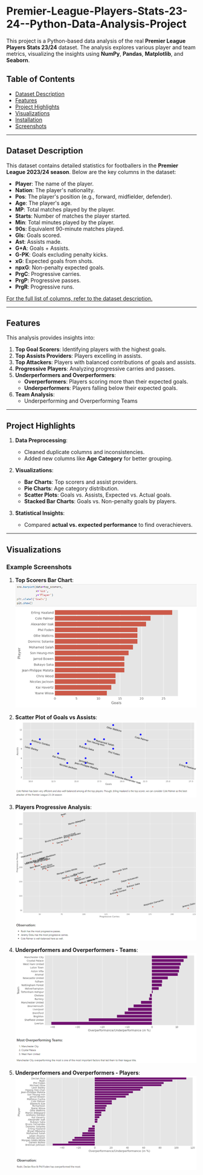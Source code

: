 # Premier-League-Players-Stats-23-24--Python-Data-Analysis-Project

This project is a Python-based data analysis of the real **Premier League Players Stats 23/24** dataset. The analysis explores various player and team metrics, visualizing the insights using **NumPy**, **Pandas**, **Matplotlib**, and **Seaborn**.

## Table of Contents
- [Dataset Description](#dataset-description)
- [Features](#features)
- [Project Highlights](#project-highlights)
- [Visualizations](#visualizations)
- [Installation](#installation)
- [Screenshots](#screenshots)

---

## Dataset Description

This dataset contains detailed statistics for footballers in the **Premier League 2023/24 season**. Below are the key columns in the dataset:

- **Player**: The name of the player.
- **Nation**: The player's nationality.
- **Pos**: The player's position (e.g., forward, midfielder, defender).
- **Age**: The player's age.
- **MP**: Total matches played by the player.
- **Starts**: Number of matches the player started.
- **Min**: Total minutes played by the player.
- **90s**: Equivalent 90-minute matches played.
- **Gls**: Goals scored.
- **Ast**: Assists made.
- **G+A**: Goals + Assists.
- **G-PK**: Goals excluding penalty kicks.
- **xG**: Expected goals from shots.
- **npxG**: Non-penalty expected goals.
- **PrgC**: Progressive carries.
- **PrgP**: Progressive passes.
- **PrgR**: Progressive runs.

[For the full list of columns, refer to the dataset description.](#dataset-description)

---

## Features

This analysis provides insights into:
1. **Top Goal Scorers**: Identifying players with the highest goals.
2. **Top Assists Providers**: Players excelling in assists.
3. **Top Attackers**: Players with balanced contributions of goals and assists.
4. **Progressive Players**: Analyzing progressive carries and passes.
5. **Underperformers and Overperformers**:
   - **Overperformers**: Players scoring more than their expected goals.
   - **Underperformers**: Players falling below their expected goals.
6. **Team Analysis**:
   - Underperforming and Overperforming Teams

---

## Project Highlights

1. **Data Preprocessing**:
   - Cleaned duplicate columns and inconsistencies.
   - Added new columns like **Age Category** for better grouping.

2. **Visualizations**:
   - **Bar Charts**: Top scorers and assist providers.
   - **Pie Charts**: Age category distribution.
   - **Scatter Plots**: Goals vs. Assists, Expected vs. Actual goals.
   - **Stacked Bar Charts**: Goals vs. Non-penalty goals by players.

3. **Statistical Insights**:
   - Compared **actual vs. expected performance** to find overachievers.

---

## Visualizations

### Example Screenshots
1. **Top Scorers Bar Chart**:
   ![image alt](https://github.com/DivyaKumar7/Premier-League-Players-Stats-23-24--Python-Data-Analysis-Project/blob/f59cb9da096284002068f4e4696aa4375c69d5c0/Screenshots/Top%20Goalscorers.png)

2. **Scatter Plot of Goals vs Assists**:
   ![image alt](https://github.com/DivyaKumar7/Premier-League-Players-Stats-23-24--Python-Data-Analysis-Project/blob/e35f8d224a6cea5d1fc582679c2d27a445caf0e5/Screenshots/Scatter%20Plot%20of%20Goals%20vs%20Assists.png)

3. **Players Progressive Analysis**:
   ![image alt](https://github.com/DivyaKumar7/Premier-League-Players-Stats-23-24--Python-Data-Analysis-Project/blob/e35f8d224a6cea5d1fc582679c2d27a445caf0e5/Screenshots/Players%20Progressive%20Analysis.png)

4. **Underperformers and Overperformers - Teams**:
   ![image alt](https://github.com/DivyaKumar7/Premier-League-Players-Stats-23-24--Python-Data-Analysis-Project/blob/e35f8d224a6cea5d1fc582679c2d27a445caf0e5/Screenshots/Underperformers%20and%20Overperformers%20-%20Teams.png)

3. **Underperformers and Overperformers - Players**:
   ![image alt](https://github.com/DivyaKumar7/Premier-League-Players-Stats-23-24--Python-Data-Analysis-Project/blob/e35f8d224a6cea5d1fc582679c2d27a445caf0e5/Screenshots/Underperformers%20and%20Overperformers%20-%20Players.png)
